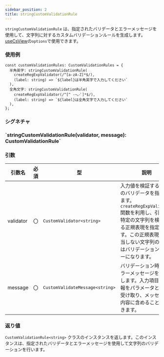 ```yaml
---
sidebar_position: 2
title: stringCustomValidationRule
---
```


`stringCustomValidationRule` は、指定されたバリデータとエラーメッセージを使用して、文字列に対するカスタムバリデーションルールを生成します。[useCsView](../screen-define/useCsView.md)の`options`で使用できます。

### 使用例

```tsx
const customValidationRules: CustomValidationRules = {
  半角英字: stringCustomValidationRule(
    createRegExpValidator(/^[a-zA-Z]*$/),
    (label: string) => `${label}は半角英字で入力してください`
  ),
  全角文字: stringCustomValidationRule(
    createRegExpValidator(/^[^ -~｡-ﾟ]*$/),
    (label: string) => `${label}は全角文字で入力してください`
  ),
};
```

### シグネチャ

<h3>`stringCustomValidationRule(validator, message): CustomValidationRule<string>`</h3>

### 引数

| 引数名    | 必須 | 型                              | 説明                                                                                                                                    |
| --------- | ---- | ------------------------------- | --------------------------------------------------------------------------------------------------------------------------------------- |
| validator | 〇   | `CustomValidator<string>`       | 入力値を検証するためのバリデータを指定します。`createRegExpValidator`関数を利用し、引数に特定の文字列を検出する正規表現を指定します。この正規表現に該当しない文字列の場合はバリデーションエラーになります。　 |
| message   | 〇   | `CustomValidateMessage<string>` | バリデーション時のエラーメッセージを指定します。入力項目の情報をパラメータとして受け取り、メッセージ内容に含めることができます。                                                             |

### 返り値

`CustomValidationRule<string>` クラスのインスタンスを返します。このインスタンスは、指定されたバリデータとエラーメッセージを使用して文字列のバリデーションを行います。
